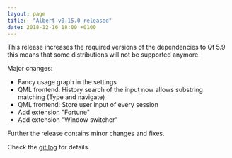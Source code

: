 ```yaml
---
layout: page
title:  "Albert v0.15.0 released"
date: 2018-12-16 18:00 +0100
---
```


This release increases the required versions of the dependencies to Qt 5.9 this means that some distributions will not be supported anymore.

Major changes:
* Fancy usage graph in the settings
* QML frontend: History search of the input now allows substring matching (Type and navigate)
* QML frontend: Store user input of every session
* Add extension "Fortune"
* Add extension "Window switcher"

Further the release contains minor changes and fixes.

Check the [git log](https://github.com/albertlauncher/albert/commits/v0.15.0) for details.
